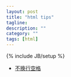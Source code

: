 ```yaml
---
layout: post
title: "html tips"
tagline: 
description: ""
category: ""
tags: [html]
---
```

{% include JB/setup %}


+ [不换行空格](http://zh.wikipedia.org/wiki/%E4%B8%8D%E6%8D%A2%E8%A1%8C%E7%A9%BA%E6%A0%BC)
